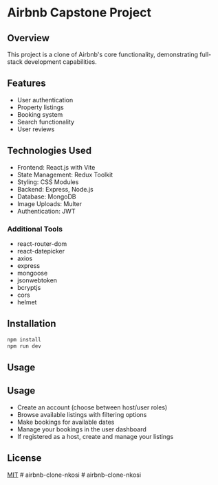 # Airbnb Capstone Project

## Overview

This project is a clone of Airbnb's core functionality, demonstrating full-stack development capabilities.

## Features

- User authentication
- Property listings
- Booking system
- Search functionality
- User reviews

## Technologies Used

- Frontend: React.js with Vite
- State Management: Redux Toolkit
- Styling: CSS Modules
- Backend: Express, Node.js
- Database: MongoDB
- Image Uploads: Multer
- Authentication: JWT

### Additional Tools

- react-router-dom
- react-datepicker
- axios
- express
- mongoose
- jsonwebtoken
- bcryptjs
- cors
- helmet

## Installation

```bash
npm install
npm run dev
```

## Usage

## Usage

- Create an account (choose between host/user roles)
- Browse available listings with filtering options
- Make bookings for available dates
- Manage your bookings in the user dashboard
- If registered as a host, create and manage your listings

## License

[MIT](https://choosealicense.com/licenses/mit/)
#   a i r b n b - c l o n e - n k o s i  
 #   a i r b n b - c l o n e - n k o s i  
 